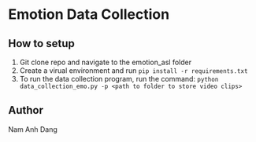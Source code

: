 # Emotion Data Collection
## How to setup
1. Git clone repo and navigate to the emotion_asl folder
2. Create a virual environment and run 
`pip install -r requirements.txt`
3. To run the data collection program, run the command:
`python data_collection_emo.py -p <path to folder to store video clips>`
## Author
Nam Anh Dang